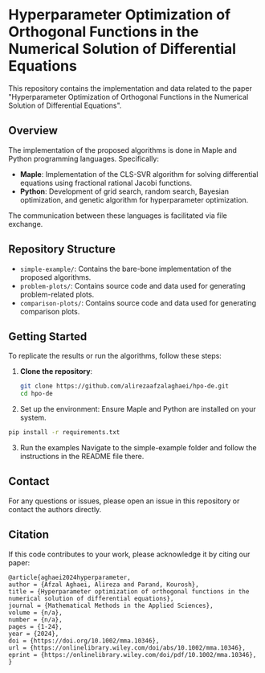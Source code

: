# Hyperparameter Optimization of Orthogonal Functions in the Numerical Solution of Differential Equations

This repository contains the implementation and data related to the paper "Hyperparameter Optimization of Orthogonal Functions in the Numerical Solution of Differential Equations".

## Overview

The implementation of the proposed algorithms is done in Maple and Python programming languages. Specifically:

- **Maple**: Implementation of the CLS-SVR algorithm for solving differential equations using fractional rational Jacobi functions.
- **Python**: Development of grid search, random search, Bayesian optimization, and genetic algorithm for hyperparameter optimization.

The communication between these languages is facilitated via file exchange.

## Repository Structure

- `simple-example/`: Contains the bare-bone implementation of the proposed algorithms.
- `problem-plots/`: Contains source code and data used for generating problem-related plots.
- `comparison-plots/`: Contains source code and data used for generating comparison plots.

## Getting Started

To replicate the results or run the algorithms, follow these steps:

1. **Clone the repository**:
   ```bash
   git clone https://github.com/alirezaafzalaghaei/hpo-de.git
   cd hpo-de
   ```

2. Set up the environment:
Ensure Maple and Python are installed on your system.
```bash
pip install -r requirements.txt
```

3. Run the examples
Navigate to the simple-example folder and follow the instructions in the README file there.

## Contact

For any questions or issues, please open an issue in this repository or contact the authors directly.

## Citation
If this code contributes to your work, please acknowledge it by citing our paper:
```
@article{aghaei2024hyperparameter,
author = {Afzal Aghaei, Alireza and Parand, Kourosh},
title = {Hyperparameter optimization of orthogonal functions in the numerical solution of differential equations},
journal = {Mathematical Methods in the Applied Sciences},
volume = {n/a},
number = {n/a},
pages = {1-24},
year = {2024},
doi = {https://doi.org/10.1002/mma.10346},
url = {https://onlinelibrary.wiley.com/doi/abs/10.1002/mma.10346},
eprint = {https://onlinelibrary.wiley.com/doi/pdf/10.1002/mma.10346},
}
```
